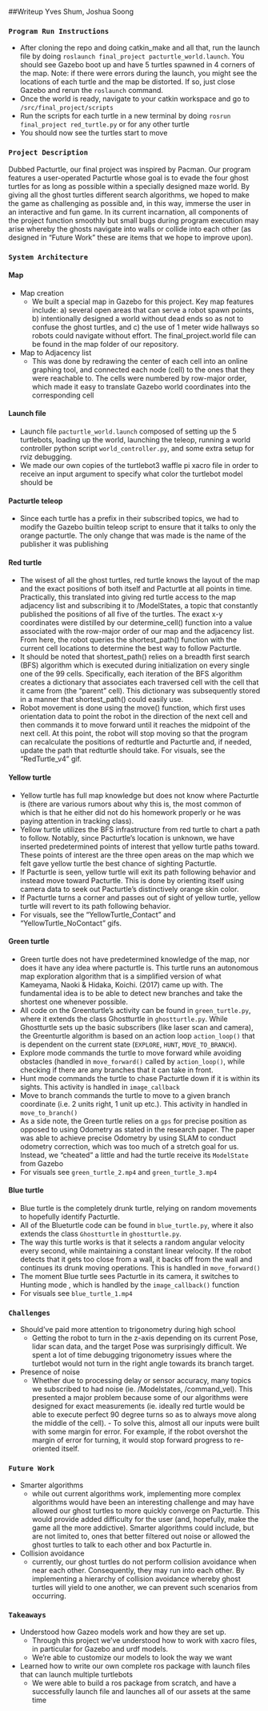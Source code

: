 ##Writeup
Yves Shum, Joshua Soong

### `Program Run Instructions`
- After cloning the repo and doing catkin_make and all that, run the launch file by doing `roslaunch final_project pacturtle_world.launch`. You should see Gazebo boot up and have 5 turtles spawned in 4 corners of the map. Note: if there were errors during the launch, you might see the locations of each turtle and the map be distorted. If so, just close Gazebo and rerun the `roslaunch` command. 
- Once the world is ready, navigate to your catkin workspace and go to `/src/final_project/scripts`
- Run the scripts for each turtle in a new terminal by doing `rosrun final_project red_turtle.py` or for any other turtle 
- You should now see the turtles start to move 
### `Project Description`
Dubbed Pacturtle, our final project was inspired by Pacman. Our program features a user-operated Pacturtle whose goal is to evade the four ghost turtles for as long as possible within a specially designed maze world. By giving all the ghost turtles different search algorithms, we hoped to make the game as challenging as possible and, in this way, immerse the user in an interactive and fun game. In its current incarnation, all components of the project function smoothly but small bugs during program execution may arise whereby the ghosts navigate into walls or collide into each other (as designed in “Future Work” these are items that we hope to improve upon).
### `System Architecture`
#### Map 
- Map creation
  - We built a special map in Gazebo for this project. Key map features include: a) several open areas that can serve a robot spawn points, b) intentionally designed a world without dead ends so as not to confuse the ghost turtles, and c) the use of 1 meter wide hallways so robots could navigate without effort. The final_project.world file can be found in the map folder of our repository.
- Map to Adjacency list
  - This was done by redrawing the center of each cell into an online graphing tool, and connected each node (cell) to the ones that they were reachable to. The cells were numbered by row-major order, which made it easy to translate Gazebo world coordinates into the corresponding cell 

#### Launch file 
- Launch file `pacturtle_world.launch` composed of setting up the 5 turtlebots, loading up the world, launching the teleop, running a world controller python script `world_controller.py`, and some extra setup for rviz debugging. 
- We made our own copies of the turtlebot3 waffle pi xacro file in order to receive an input argument to specify what color the turtlebot model should be 
#### Pacturtle teleop
- Since each turtle has a prefix in their subscribed topics, we had to modify the Gazebo builtin teleop script to ensure that it talks to only the orange pacturtle. The only change that was made is the name of the publisher it was publishing
#### Red turtle 
- The wisest of all the ghost turtles, red turtle knows the layout of the map and the exact positions of both itself and Pacturtle at all points in time. Practically, this translated into giving red turtle access to the map adjacency list and subscribing it to /ModelStates, a topic that constantly published the positions of all five of the turtles. The exact x-y coordinates were distilled by our determine_cell() function into a value associated with the row-major order of our map and the adjacency list. From here, the robot queries the shortest_path() function with the current cell locations to determine the best way to follow Pacturtle. 
- It should be noted that shortest_path() relies on a breadth first search (BFS) algorithm which is executed during initialization on every single one of the 99 cells. Specifically, each iteration of the BFS algorithm creates a dictionary that associates each traversed cell with the cell that it came from (the “parent” cell). This dictionary was subsequently stored in a manner that shortest_path() could easily use.
- Robot movement is done using the move() function, which first uses orientation data to point the robot in the direction of the next cell and then commands it to move forward until it reaches the midpoint of the next cell. At this point, the robot will stop moving so that the program can recalculate the positions of redturtle and Pacturtle and, if needed, update the path that redturtle should take.
For visuals, see the “RedTurtle_v4” gif.
#### Yellow turtle 
- Yellow turtle has full map knowledge but does not know where Pacturtle is (there are various rumors about why this is, the most common of which is that he either did not do his homework properly or he was paying attention in tracking class).
- Yellow turtle utilizes the BFS infrastructure from red turtle to chart a path to follow. Notably, since Pacturtle’s location is unknown, we have inserted predetermined points of interest that yellow turtle paths toward. These points of interest are the three open areas on the map which we felt gave yellow turtle the best chance of sighting Pacturtle.
- If Pacturtle is seen, yellow turtle will exit its path following behavior and instead move toward Pacturtle. This is done by orienting itself using camera data to seek out Pacturtle’s distinctively orange skin color.
- If Pacturtle turns a corner and passes out of sight of yellow turtle, yellow turtle will revert to its path following behavior.
- For visuals, see the “YellowTurtle_Contact” and “YellowTurtle_NoContact” gifs.
#### Green turtle
- Green turtle does not have predetermined knowledge of the map, nor does it have any idea where pacturtle is. This turtle runs an autonomous map exploration algorithm that is a simplified version of what Kameyama, Naoki & Hidaka, Koichi. (2017) came up with. The fundamental idea is to be able to detect new branches and take the shortest one whenever possible. 
- All code on the Greenturtle’s activity can be found in `green_turtle.py`, where it extends the class Ghostturtle in `ghostturtle.py`. While Ghostturtle sets up the basic subscribers (like laser scan and camera), the Greenturtle algorithm is based on an action loop `action_loop()` that is dependent on the current state (`EXPLORE`, `HUNT`, `MOVE_TO_BRANCH`).
- Explore mode commands the turtle to move forward while avoiding obstacles (handled in `move_forward()` called by `action_loop()`, while checking if there are any branches that it can take in front.
- Hunt mode commands the turtle to chase Pacturtle down if it is within its sights. This activity is handled in `image_callback`
- Move to branch commands the turtle to move to a given branch coordinate (i.e. 2 units right, 1 unit up etc.). This activity in handled in `move_to_branch()`
- As a side note, the Green turtle relies on a `gps` for precise position as opposed to using Odometry as stated in the research paper. The paper was able to achieve precise Odometry by using SLAM to conduct odometry correction, which was too much of a stretch goal for us. Instead, we “cheated” a little and had the turtle receive its `ModelState` from Gazebo
- For visuals see `green_turtle_2.mp4` and `green_turtle_3.mp4`
#### Blue turtle 
- Blue turtle is the completely drunk turtle, relying on random movements to hopefully identify Pacturtle. 
- All of the Blueturtle code can be found in `blue_turtle.py`, where it also extends the class `Ghostturtle` in `ghostturtle.py`. 
- The way this turtle works is that it selects a random angular velocity every second, while maintaining a constant linear velocity. If the robot detects that it gets too close from a wall, it backs off from the wall and continues its drunk moving operations. This is handled in `move_forward()` 
- The moment Blue turtle sees Pacturtle in its camera, it switches to Hunting mode , which is handled by the `image_callback()` function 
- For visuals see `blue_turtle_1.mp4`
### `Challenges`
- Should’ve paid more attention to trigonometry during high school 
  - Getting the robot to turn in the z-axis depending on its current Pose, lidar scan data, and the target Pose was surprisingly difficult. We spent a lot of time debugging trigonometry issues where the turtlebot would not turn in the right angle towards its branch target. 
- Presence of noise 
  - Whether due to processing delay or sensor accuracy, many topics we subscribed to had noise (ie. /Modelstates, /command_vel). This presented a major problem because some of our algorithms were designed for exact measurements (ie. ideally red turtle would be able to execute perfect 90 degree turns so as to always move along the middle of the cell).   - To solve this, almost all our inputs were built with some margin for error. For example, if the robot overshot the margin of error for turning, it would stop forward progress to re-oriented itself.

### `Future Work`
- Smarter algorithms 
  - while out current algorithms work, implementing more complex algorithms would have been an interesting challenge and may have allowed our ghost turtles to more quickly converge on Pacturtle. This would provide added difficulty for the user (and, hopefully, make the game all the more addictive). Smarter algorithms could include, but are not limited to, ones that better filtered out noise or allowed the ghost turtles to talk to each other and box Pacturtle in.
- Collision avoidance 
  - currently, our ghost turtles do not perform collision avoidance when near each other. Consequently, they may run into each other. By implementing a hierarchy of collision avoidance whereby ghost turtles will yield to one another, we can prevent such scenarios from occurring.
### `Takeaways`
- Understood how Gazeo models work and how they are set up. 
  - Through this project we’ve understood how to work with xacro files, in particular for Gazebo and urdf models. 
  - We’re able to customize our models to look the way we want 
- Learned how to write our own complete ros package with launch files that can launch multiple turtlebots 
  - We were able to build a ros package from scratch, and have a successfully launch file and launches all of our assets at the same time 
